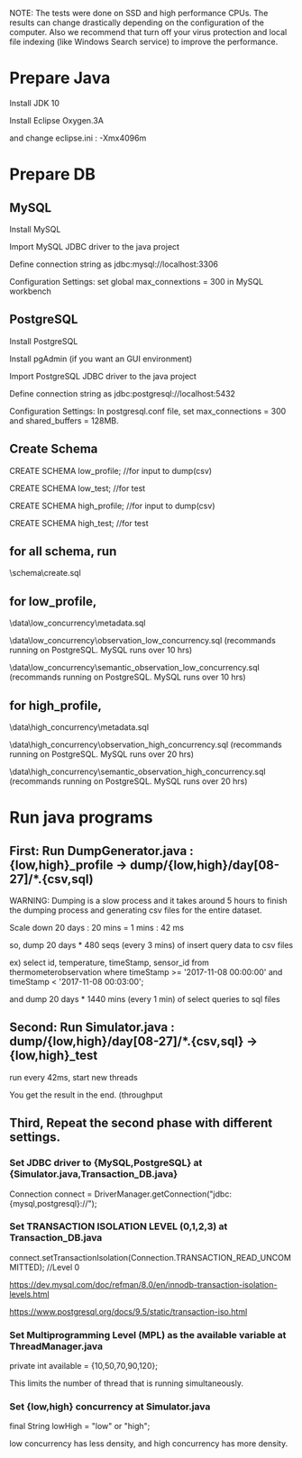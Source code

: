 NOTE: The tests were done on SSD and high performance CPUs. The results can change drastically depending on the configuration of the computer. Also we recommend that turn off your virus protection and local file indexing (like Windows Search service) to improve the performance.

# Prepare Java
Install JDK 10

Install Eclipse Oxygen.3A

and change eclipse.ini : -Xmx4096m

# Prepare DB
## MySQL
Install MySQL

Import MySQL JDBC driver to the java project

Define connection string as jdbc:mysql://localhost:3306

Configuration Settings: set global max_connextions = 300 in MySQL workbench

## PostgreSQL
Install PostgreSQL

Install pgAdmin (if you want an GUI environment)

Import PostgreSQL JDBC driver to the java project

Define connection string as jdbc:postgresql://localhost:5432

Configuration Settings: In postgresql.conf file, set max_connections = 300 and shared_buffers = 128MB.

## Create Schema
CREATE SCHEMA low_profile; //for input to dump(csv)

CREATE SCHEMA low_test; //for test

CREATE SCHEMA high_profile; //for input to dump(csv)

CREATE SCHEMA high_test; //for test

## for all schema, run
\schema\create.sql

## for low_profile,
\data\low_concurrency\metadata.sql

\data\low_concurrency\observation_low_concurrency.sql (recommands running on PostgreSQL. MySQL runs over 10 hrs)

\data\low_concurrency\semantic_observation_low_concurrency.sql (recommands running on PostgreSQL. MySQL runs over 10 hrs)

## for high_profile,
\data\high_concurrency\metadata.sql

\data\high_concurrency\observation_high_concurrency.sql (recommands running on PostgreSQL. MySQL runs over 20 hrs)

\data\high_concurrency\semantic_observation_high_concurrency.sql (recommands running on PostgreSQL. MySQL runs over 20 hrs)

# Run java programs
## First: Run DumpGenerator.java : {low,high}_profile -> dump/{low,high}/day[08-27]/*.{csv,sql)
WARNING: Dumping is a slow process and it takes around 5 hours to finish the dumping process and generating csv files for the entire dataset.

Scale down 20 days : 20 mins = 1 mins : 42 ms

so, dump 20 days * 480 seqs (every 3 mins) of insert query data to csv files

ex) select id, temperature, timeStamp, sensor_id from thermometerobservation where timeStamp >= '2017-11-08 00:00:00' and timeStamp < '2017-11-08 00:03:00';

and dump 20 days * 1440 mins (every 1 min) of select queries to sql files

## Second: Run Simulator.java : dump/{low,high}/day[08-27]/*.{csv,sql} -> {low,high}_test
run every 42ms, start new threads

You get the result in the end. (throughput 

## Third, Repeat the second phase with different settings. 
### Set JDBC driver to {MySQL,PostgreSQL} at {Simulator.java,Transaction_DB.java}
Connection connect = DriverManager.getConnection("jdbc:{mysql,postgresql}://");

### Set TRANSACTION ISOLATION LEVEL (0,1,2,3) at Transaction_DB.java
connect.setTransactionIsolation(Connection.TRANSACTION_READ_UNCOMMITTED); //Level 0

https://dev.mysql.com/doc/refman/8.0/en/innodb-transaction-isolation-levels.html

https://www.postgresql.org/docs/9.5/static/transaction-iso.html

### Set Multiprogramming Level (MPL) as the available variable at ThreadManager.java
private int available = {10,50,70,90,120};

This limits the number of thread that is running simultaneously.

### Set {low,high} concurrency at Simulator.java
final String lowHigh = "low" or "high";

low concurrency has less density, and high concurrency has more density.
